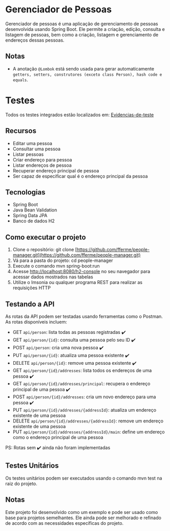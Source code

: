 # Gerenciador de Pessoas

Gerenciador de pessoas é uma aplicação de gerenciamento de pessoas desenvolvida usando Spring Boot. Ele permite a criação, edição, consulta e listagem de pessoas, bem como a criação, listagem e gerenciamento de endereços dessas pessoas.

## Notas

* A anotação `@Lombok` está sendo usada para gerar automaticamente `getters, setters, construtores (exceto class Person), hash code e equals`.

# Testes

Todos os testes integrados estão localizados em: [Evidencias-de-teste](docs/test-evidences/evidencias-de-teste.md)

## Recursos

* Editar uma pessoa
* Consultar uma pessoa
* Listar pessoas
* Criar endereço para pessoa
* Listar endereços de pessoa
* Recuperar endereço principal de pessoa
* Ser capaz de especificar qual é o endereço principal da pessoa

## Tecnologias

* Spring Boot
* Java Bean Validation
* Spring Data JPA
* Banco de dados H2

## Como executar o projeto

1. Clone o repositório: git clone [https://github.com/fferme/people-manager.git](https://github.com/fferme/people-manager.git)
2. Vá para a pasta do projeto: cd people-manager
3. Execute o comando mvn spring-boot:run
4. Acesse [http://localhost:8080/h2-console](http://localhost:8080/h2-console) no seu navegador para acessar dados mostrados nas tabelas
5. Utilize o Imsonia ou qualquer programa REST para realizar as requisições HTTP

## Testando a API

As rotas da API podem ser testadas usando ferramentas como o Postman. As rotas disponíveis incluem:

* GET `api/person`: lista todas as pessoas registradas ✔️
* GET `api/person/{id}`: consulta uma pessoa pelo seu ID ✔️
* POST `api/person`: cria uma nova pessoa ✔️
* PUT `api/person/{id}`: atualiza uma pessoa existente ✔️
* DELETE `api/person/{id}`: remove uma pessoa existente ✔️
* GET `api/person/{id}/addresses`: lista todos os endereços de uma pessoa ✔️
* GET `api/person/{id}/addresses/principal`: recupera o endereço principal de uma pessoa ✔️
* POST `api/person/{id}/addresses`: cria um novo endereço para uma pessoa ✔️
* PUT `api/person/{id}/addresses/{addressId}`: atualiza um endereço existente de uma pessoa
* DELETE `api/person/{id}/addresses/{addressId}`: remove um endereço existente de uma pessoa
* PUT `api/person/{id}/addresses/{addressId}/main`: define um endereço como o endereço principal de uma pessoa

PS: Rotas sem ✔️ ainda não foram implementadas

## Testes Unitários

Os testes unitários podem ser executados usando o comando mvn test na raiz do projeto.

## Notas

Este projeto foi desenvolvido como um exemplo e pode ser usado como base para projetos semelhantes. Ele ainda pode ser melhorado e refinado de acordo com as necessidades específicas do projeto.
